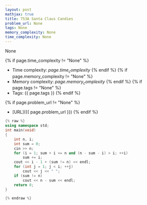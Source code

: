 ```yaml
---
layout: post
mathjax: true
title: 753A Santa Claus Candies
problem_url: None
tags: None
memory_complexity: None
time_complexity: None
---
```


None


{% if page.time_complexity != "None" %}
- Time complexity: ${{ page.time_complexity }}$
{% endif %}
{% if page.memory_complexity != "None" %}
- Memory complexity: ${{ page.memory_complexity }}$
{% endif %}
{% if page.tags != "None" %}
- Tags: {{ page.tags }}
{% endif %}

{% if page.problem_url != "None" %}
- [URL]({{ page.problem_url }})
{% endif %}

```cpp
{% raw %}
using namespace std;
int main(void)
{
    int n, i;
    int sum = 0;
    cin >> n;
    for (i = 1; sum + i <= n and (n - sum - i) > i; ++i)
        sum += i;
    cout << i - 1 + (sum != n) << endl;
    for (int j = 1; j < i; ++j)
        cout << j << " ";
    if (sum != n)
        cout << n - sum << endl;
    return 0;
}

{% endraw %}
```